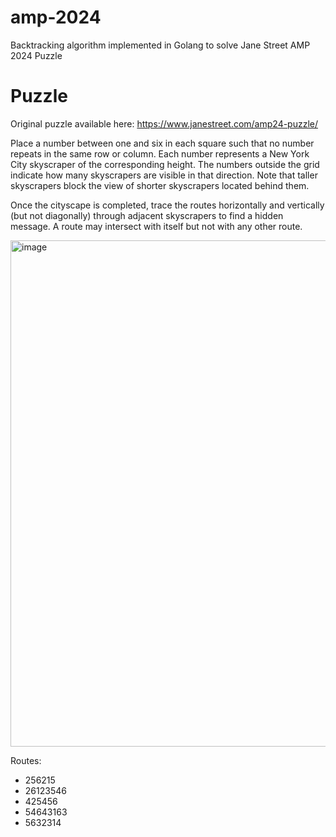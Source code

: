 # amp-2024
Backtracking algorithm implemented in Golang to solve Jane Street AMP 2024 Puzzle

# Puzzle
Original puzzle available here: https://www.janestreet.com/amp24-puzzle/

Place a number between one and six in each square such that no number repeats in the same row or column. Each number represents a New York City skyscraper of the corresponding height. The numbers outside the grid indicate how many skyscrapers are visible in that direction. Note that taller skyscrapers block the view of shorter skyscrapers located behind them.

Once the cityscape is completed, trace the routes horizontally and vertically (but not diagonally) through adjacent skyscrapers to find a hidden message. A route may intersect with itself but not with any other route.

<img width="810" alt="image" src="https://github.com/d4mr/amp-2024/assets/16459486/a8dba8a6-d1b6-4eed-b057-3a2e52750b5f">

Routes:
- 256215
- 26123546
- 425456
- 54643163
- 5632314
